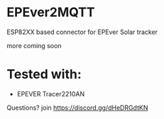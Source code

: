 # EPEver2MQTT
ESP82XX based connector for EPEver Solar tracker


more coming soon

# Tested with:
- EPEVER Tracer2210AN

Questions? join https://discord.gg/dHeDRGdtKN
